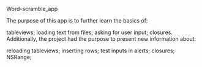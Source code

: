 
Word-scramble_app

The purpose of this app is to further learn the basics of:

tableviews;
loading text from files;
asking for user input;
closures.
Additionally, the project had the purpose to present new information about:

reloading tableviews;
inserting rows;
test inputs in alerts;
closures;
NSRange;

